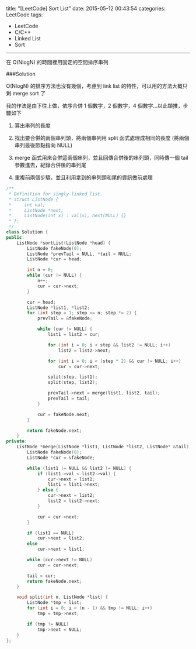 title: "[LeetCode] Sort List"
date: 2015-05-12 00:43:54
categories: LeetCode
tags:
- LeetCode
- C/C++
- Linked List
- Sort
---

在 O(NlogN) 的時間裡用固定的空間排序串列

<!-- more -->

###Solution

O(NlogN) 的排序方法也沒有幾個，考慮到 link list 的特性，可以用的方法大概只剩 merge sort 了

我的作法是由下往上做，依序合併 1 個數字，2 個數字，4 個數字...以此類推，步驟如下

1. 算出串列的長度

2. 找出要合併的兩個串列頭，將兩個串列用 split 函式處理成相同的長度 (將兩個串列最後節點指向 NULL)

3. merge 函式用來合併這兩個串列，並且回傳合併後的串列頭，同時傳一個 tail 參數進去，紀錄合併後的串列尾

4. 重複前兩個步驟，並且利用拿到的串列頭和尾的資訊做前處理

```c++
/**
 * Definition for singly-linked list.
 * struct ListNode {
 *     int val;
 *     ListNode *next;
 *     ListNode(int x) : val(x), next(NULL) {}
 * };
 */
class Solution {
public:
    ListNode *sortList(ListNode *head) {
        ListNode fakeNode(0);
        ListNode *prevTail = NULL, *tail = NULL;
        ListNode *cur = head;

        int n = 0;
        while (cur != NULL) {
            n++;
            cur = cur->next;
        }

        cur = head;
        ListNode *list1, *list2;
        for (int step = 1; step <= n; step *= 2) {
            prevTail = &fakeNode;

            while (cur != NULL) {
                list1 = list2 = cur;

                for (int i = 0; i < step && list2 != NULL; i++)
                    list2 = list2->next;

                for (int i = 0; i < (step * 2) && cur != NULL; i++)
                    cur = cur->next;

                split(step, list1);
                split(step, list2);

                prevTail->next = merge(list1, list2, tail);
                prevTail = tail;
            }

            cur = fakeNode.next;
        }

        return fakeNode.next;
    }
private:
    ListNode *merge(ListNode *list1, ListNode *list2, ListNode* &tail) {
        ListNode fakeNode(0);
        ListNode *cur = &fakeNode;

        while (list1 != NULL && list2 != NULL) {
            if (list1->val < list2->val) {
                cur->next = list1;
                list1 = list1->next;
            } else {
                cur->next = list2;
                list2 = list2->next;
            }

            cur = cur->next;
        }

        if (list1 == NULL)
            cur->next = list2;
        else
            cur->next = list1;

        while (cur->next != NULL)
            cur = cur->next;

        tail = cur;
        return fakeNode.next;
    }

    void split(int n, ListNode *list) {
        ListNode *tmp = list;
        for (int i = 0; i < (n - 1) && tmp != NULL; i++)
            tmp = tmp->next;

        if (tmp != NULL)
            tmp->next = NULL;
    }
};
```
